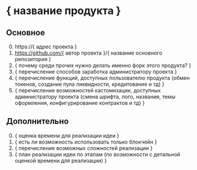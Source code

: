 # { название продукта }

## Основное

0. https://{ адрес проекта }
0. https://github.com/{ автор проекта }/{ название основного репозитория }
0. { почему среди прочих нужно делать именно форк этого продукта?  }
0. { перечисление способов заработка администратору проекта }
0. { перечисление функций, доступных пользователю продукта (обмен токенов, создание пула ликвидности, кредитование и тд) }
0. { перечисление возможностей кастомизации, доступных администратору проекта (смена шрифта, лого, названия, темы оформления, конфигурирование контрактов и тд) }

## Дополнительно

0. { оценка времени для реализации идеи }
0. { есть ли возможность использовать только блокчейн }
0. { перечисление возможных сложностей реализации }
0. { план реализации идеи по этапам (по возможности с детальной оценкой времени для реализации) } 
